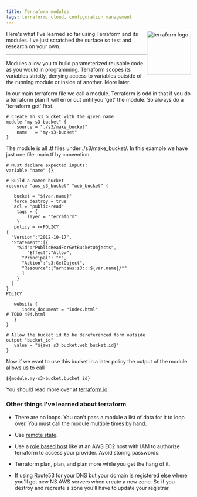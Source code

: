 ```yaml
---
title: Terraform modules
tags: terraform, cloud, configuration management
---
```


<a href="https://terraform.io/"><img style='float:right' alt='terraform logo' width='120px' src='https://raw.githubusercontent.com/hashicorp/terraform/master/website/source/assets/images/logo-static.png' ></a>

Here's what I've learned so far using Terraform and its modules. I've just scratched the surface so test and research on your own.

---

Modules allow you to build parameterized reusable code as you would in programming. Terraform scopes its variables strictly, denying access to variables outside of the running module or inside of another. More later.

In our main terraform file we call a module. Terraform is odd in that if you do a terraform plan it will error out until you 'get' the module. So always do a 'terraform get' first.

    # Create an s3 bucket with the given name
    module "my-s3-bucket" {
        source = "./s3/make_bucket"
        name   = "my-s3-bucket"
    }


The module is all .tf files under ./s3/make_bucket/. In this example we have just one file: main.tf by convention.

    # Must declare expected inputs:
    variable "name" {}

    # Build a named bucket
    resource "aws_s3_bucket" "web_bucket" {

       bucket = "${var.name}"
       force_destroy = true
       acl = "public-read"
        tags = {
            layer = "terraform"
        }
       policy = <<POLICY
    {
      "Version":"2012-10-17",
      "Statement":[{
        "Sid":"PublicReadForGetBucketObjects",
            "Effect":"Allow",
          "Principal": "*",
          "Action":"s3:GetObject",
          "Resource":["arn:aws:s3:::${var.name}/*"
          ]
        }
      ]
    }
    POLICY
      
       website {
          index_document = "index.html"
    # TODO 404.html
       }
    }

    # Allow the bucket id to be dereferenced form outside
    output "bucket_id"
       value = "${aws_s3_bucket.web_bucket.id}"
    }

Now if we want to use this bucket in a later policy the output of the module allows us to call

    ${module.my-s3-bucket.bucket_id}

You should read more over at [terraform.io](https://www.terraform.io/docs/index.html).

### Other things I've learned about terraform

- There are no loops. You can't pass a module a list of data for it to loop over. You must call the module multiple times by hand.

- Use [remote state](https://www.terraform.io/docs/state/remote.html).

- Use a [role based host](https://www.terraform.io/docs/providers/aws/index.html) like at an AWS EC2 host with IAM to authorize terraform to access your provider. Avoid storing passwords.

- Terraform plan, plan, and plan more while you get the hang of it.

- If using [Route53](https://aws.amazon.com/route53/details/) for your DNS but your domain is registered else where you'll get new NS AWS servers when create a new zone. So if you destroy and recreate a zone you'll have to update your registrar.


